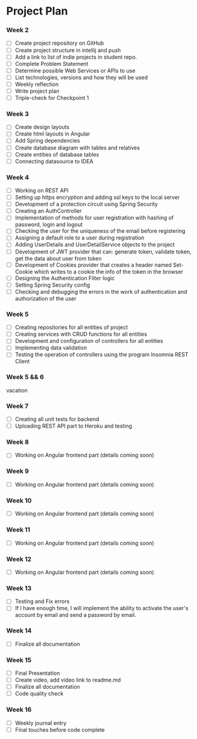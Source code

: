 # Project Plan

### Week 2
- [ ] Create project repository on GitHub
- [ ] Create project structure in intellij and push
- [ ] Add a link to list of indie projects in student repo.
- [ ] Complete Problem Statement
- [ ] Determine possible Web Services or APIs to use
- [ ] List technologies, versions and how they will be used
- [ ] Weekly reflection
- [ ] Write project plan
- [ ] Triple-check for Checkpoint 1

### Week 3
- [ ] Create design layouts
- [ ] Create html layouts in Angular
- [ ] Add Spring dependencies
- [ ] Create database diagram with tables and relatives
- [ ] Create entities of database tables
- [ ] Connecting datasource to IDEA

### Week 4
- [ ] Working on REST API
- [ ] Setting up https encryption and adding ssl keys to the local server
- [ ] Development of a protection circuit using Spring Security
- [ ] Creating an AuthController
- [ ] Implementation of methods for user registration with hashing of password, login and logout
- [ ] Checking the user for the uniqueness of the email before registering
- [ ] Assigning a default role to a user during registration
- [ ] Adding UserDetails and UserDetailService objects to the project
- [ ] Development of JWT provider that can: generate token, validate token, get the data about user from token
- [ ] Development of Cookies provider that creates a header named Set-Cookie which writes to a cookie the info of the token in the browser
- [ ] Designing the Authentication Filter logic
- [ ] Setting Spring Security config
- [ ] Checking and debugging the errors in the work of authentication and authorization of the user

### Week 5
- [ ] Creating repositories for all entities of project
- [ ] Creating services with CRUD functions for all entities
- [ ] Development and configuration of controllers for all entities
- [ ] Implementing data validation
- [ ] Testing the operation of controllers using the program Insomnia REST Client

### Week 5 && 6
vacation

### Week 7
- [ ] Creating all unit tests for backend
- [ ] Uploading REST API part to Heroku and testing

### Week 8
- [ ] Working on Angular frontend part (details coming soon)

### Week 9
- [ ] Working on Angular frontend part (details coming soon)

### Week 10
- [ ] Working on Angular frontend part (details coming soon)

### Week 11
- [ ] Working on Angular frontend part (details coming soon)

### Week 12
- [ ] Working on Angular frontend part (details coming soon)

### Week 13
- [ ] Testing and Fix errors
- [ ] If I have enough time, I will implement the ability to activate the user's account by email and send a password by email.

### Week 14
- [ ] Finalize all documentation

### Week 15
-[ ] Final Presentation
-[ ] Create video, add video link to readme.md
-[ ] Finalize all documentation
-[ ] Code quality check

### Week 16
-[ ] Weekly journal entry
-[ ] Final touches before code complete
